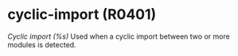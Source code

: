 # cyclic-import (R0401)
*Cyclic import (%s)* Used when a cyclic import between two or more
modules is detected.
